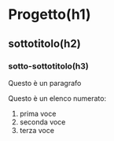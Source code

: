 # Progetto(h1)
## sottotitolo(h2)
### sotto-sottotitolo(h3)                                                                                                                                                                                                                                                                                               

Questo è un paragrafo

Questo è un elenco numerato:
1. prima voce
2. seconda voce
3. terza voce
